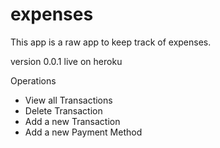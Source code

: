 # expenses
This app is a raw app to keep track of expenses.

version 0.0.1 live on heroku

Operations
- View all Transactions
- Delete Transaction
- Add a new Transaction
- Add a new Payment Method

